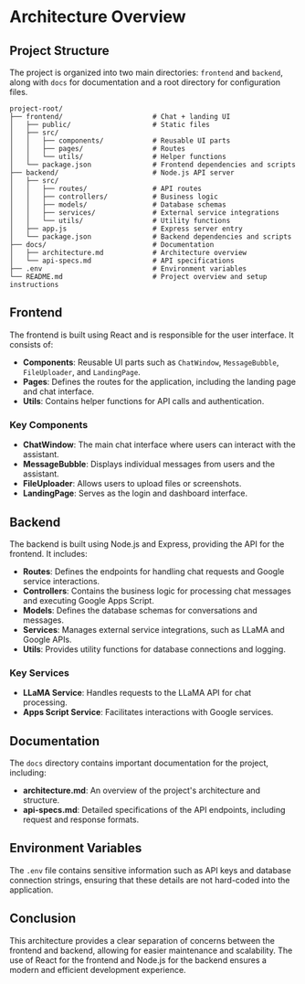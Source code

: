 # Architecture Overview

## Project Structure

The project is organized into two main directories: `frontend` and `backend`, along with `docs` for documentation and a root directory for configuration files.

```
project-root/
├── frontend/                      # Chat + landing UI
│   ├── public/                    # Static files
│   ├── src/
│   │   ├── components/            # Reusable UI parts
│   │   ├── pages/                 # Routes
│   │   └── utils/                 # Helper functions
│   └── package.json               # Frontend dependencies and scripts
├── backend/                       # Node.js API server
│   ├── src/
│   │   ├── routes/                # API routes
│   │   ├── controllers/           # Business logic
│   │   ├── models/                # Database schemas
│   │   ├── services/              # External service integrations
│   │   └── utils/                 # Utility functions
│   ├── app.js                     # Express server entry
│   └── package.json               # Backend dependencies and scripts
├── docs/                          # Documentation
│   ├── architecture.md            # Architecture overview
│   └── api-specs.md               # API specifications
├── .env                           # Environment variables
└── README.md                      # Project overview and setup instructions
```

## Frontend

The frontend is built using React and is responsible for the user interface. It consists of:

- **Components**: Reusable UI parts such as `ChatWindow`, `MessageBubble`, `FileUploader`, and `LandingPage`.
- **Pages**: Defines the routes for the application, including the landing page and chat interface.
- **Utils**: Contains helper functions for API calls and authentication.

### Key Components

- **ChatWindow**: The main chat interface where users can interact with the assistant.
- **MessageBubble**: Displays individual messages from users and the assistant.
- **FileUploader**: Allows users to upload files or screenshots.
- **LandingPage**: Serves as the login and dashboard interface.

## Backend

The backend is built using Node.js and Express, providing the API for the frontend. It includes:

- **Routes**: Defines the endpoints for handling chat requests and Google service interactions.
- **Controllers**: Contains the business logic for processing chat messages and executing Google Apps Script.
- **Models**: Defines the database schemas for conversations and messages.
- **Services**: Manages external service integrations, such as LLaMA and Google APIs.
- **Utils**: Provides utility functions for database connections and logging.

### Key Services

- **LLaMA Service**: Handles requests to the LLaMA API for chat processing.
- **Apps Script Service**: Facilitates interactions with Google services.

## Documentation

The `docs` directory contains important documentation for the project, including:

- **architecture.md**: An overview of the project's architecture and structure.
- **api-specs.md**: Detailed specifications of the API endpoints, including request and response formats.

## Environment Variables

The `.env` file contains sensitive information such as API keys and database connection strings, ensuring that these details are not hard-coded into the application.

## Conclusion

This architecture provides a clear separation of concerns between the frontend and backend, allowing for easier maintenance and scalability. The use of React for the frontend and Node.js for the backend ensures a modern and efficient development experience.
